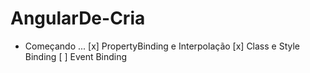 # AngularDe-Cria

 - Começando ...
[x] PropertyBinding e Interpolação
[x] Class e Style Binding
[ ] Event Binding